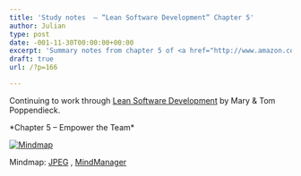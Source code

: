 ```yaml
---
title: 'Study notes  – “Lean Software Development” Chapter 5'
author: Julian
type: post
date: -001-11-30T00:00:00+00:00
excerpt: 'Summary notes from chapter 5 of <a href="http://www.amazon.co.uk/exec/obidos/ASIN/0321150783/ref%3Dase%5Ffivegocrazyinmid">Lean Software Development</a> by Mary and Tom Poppendieck'
draft: true
url: /?p=166

---
```

Continuing to work through [Lean Software Development][1] by Mary & Tom Poppendieck.

\*Chapter 5 &#8211; Empower the Team\*

<div class="inlineimg">
  <a target="_blank" href="http://www.julian.elve.dial.pipex.com/mindmaps/leanswdev/LeanSoftwareDevMM04.jpg"><img align="center" src="http://www.julian.elve.dial.pipex.com/mindmaps/leanswdev/LeanSoftwareDevMMthmb04.jpg" alt="Mindmap" /></a></p> 
  
  <div class="caption">
    Mindmap: <a target="_blank"  title="Open JPEG of Mindmap in a new Window" href="http://www.julian.elve.dial.pipex.com/mindmaps/leanswdev/LeanSoftwareDevMM04.jpg">JPEG</a> , <a  title="Link to MindManager file of mind map" href="http://www.julian.elve.dial.pipex.com/mindmaps/leanswdev/Lean Software Development.mmp">MindManager</a>
  </div>
</div>

 [1]: https://www.synesthesia.co.uk/library/archives/000197.php